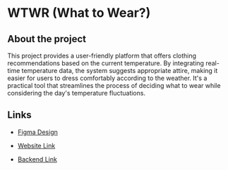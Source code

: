# WTWR (What to Wear?)

## About the project

This project provides a user-friendly platform that offers clothing recommendations based on the current temperature. By integrating real-time temperature data, the system suggests appropriate attire, making it easier for users to dress comfortably according to the weather. It's a practical tool that streamlines the process of deciding what to wear while considering the day's temperature fluctuations.

## Links

- [Figma Design](https://www.figma.com/file/DTojSwldenF9UPKQZd6RRb/Sprint-10%3A-WTWR)

- [Website Link](https://www.wtwr.ignorelist.com/#/)

- [Backend Link](https://api.wtwr.ignorelist.com/)
